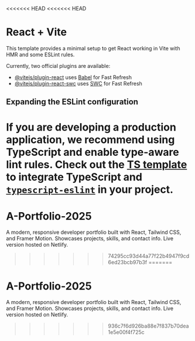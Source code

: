 <<<<<<< HEAD
<<<<<<< HEAD
# React + Vite

This template provides a minimal setup to get React working in Vite with HMR and some ESLint rules.

Currently, two official plugins are available:

- [@vitejs/plugin-react](https://github.com/vitejs/vite-plugin-react/blob/main/packages/plugin-react/README.md) uses [Babel](https://babeljs.io/) for Fast Refresh
- [@vitejs/plugin-react-swc](https://github.com/vitejs/vite-plugin-react-swc) uses [SWC](https://swc.rs/) for Fast Refresh

## Expanding the ESLint configuration

If you are developing a production application, we recommend using TypeScript and enable type-aware lint rules. Check out the [TS template](https://github.com/vitejs/vite/tree/main/packages/create-vite/template-react-ts) to integrate TypeScript and [`typescript-eslint`](https://typescript-eslint.io) in your project.
=======
# A-Portfolio-2025
A modern, responsive developer portfolio built with React, Tailwind CSS, and Framer Motion. Showcases projects, skills, and contact info. Live version hosted on Netlify.
>>>>>>> 74295cc93d44a77f22b4947f9cd6ed23bcb97b3f
=======
# A-Portfolio-2025
A modern, responsive developer portfolio built with React, Tailwind CSS, and Framer Motion. Showcases projects, skills, and contact info. Live version hosted on Netlify.
>>>>>>> 936c7f6d926ba88e7f837b70dea1e5e00f4f725c

